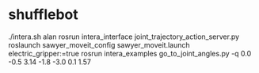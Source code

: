 # shufflebot

./intera.sh alan
rosrun intera_interface joint_trajectory_action_server.py
roslaunch sawyer_moveit_config sawyer_moveit.launch electric_gripper:=true
rosrun intera_examples go_to_joint_angles.py -q 0.0 -0.5 3.14 -1.8 -3.0 0.1 1.57
